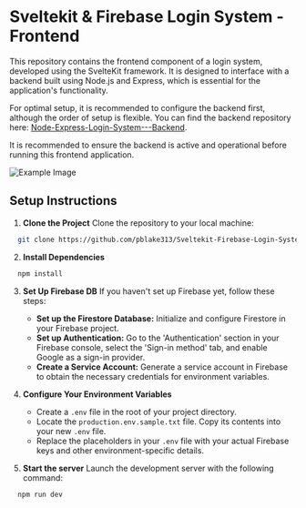
# Sveltekit & Firebase Login System - Frontend

This repository contains the frontend component of a login system, developed using the SvelteKit framework. It is designed to interface with a backend built using Node.js and Express, which is essential for the application's functionality.

For optimal setup, it is recommended to configure the backend first, although the order of setup is flexible. You can find the backend repository here: [Node-Express-Login-System---Backend](https://github.com/pblake313/Node-Express-Login-System---Backend).

It is recommended to ensure the backend is active and operational before running this frontend application.

![Example Image](https://firebasestorage.googleapis.com/v0/b/hoops24-5f4e0.appspot.com/o/loginscreener.png?alt=media&token=369e1732-91e7-42ba-af96-48b7c20e8bea)



## Setup Instructions
1. **Clone the Project**
Clone the repository to your local machine:
```bash
  git clone https://github.com/pblake313/Sveltekit-Firebase-Login-System---Frontend
```

2. **Install Dependencies**

```bash
  npm install
```

3. **Set Up Firebase DB**
If you haven't set up Firebase yet, follow these steps:
   * **Set up the Firestore Database:** Initialize and configure Firestore in your Firebase project.
   * **Set up Authentication:** Go to the 'Authentication' section in your Firebase console, select the 'Sign-in method' tab, and enable Google as a sign-in provider.
   * **Create a Service Account:** Generate a service account in Firebase to obtain the necessary credentials for environment variables.

4. **Configure Your Environment Variables**
    * Create a `.env` file in the root of your project directory.
    * Locate the `production.env.sample.txt` file. Copy its contents into your new `.env` file.
    * Replace the placeholders in your `.env` file with your actual Firebase keys and other environment-specific details.


5. **Start the server**
Launch the development server with the following command:
```bash
  npm run dev
```


